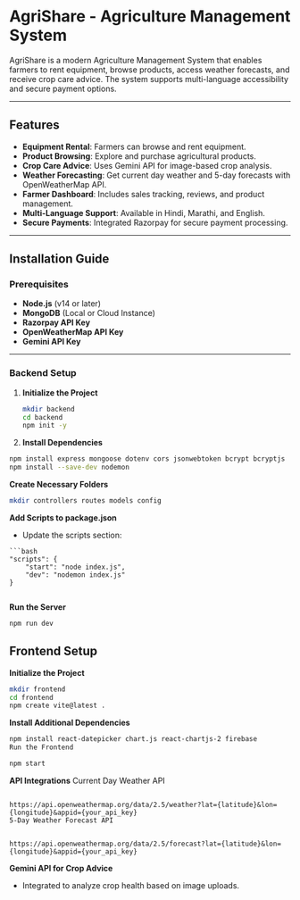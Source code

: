 # AgriShare - Agriculture Management System

AgriShare is a modern Agriculture Management System that enables farmers to rent equipment, browse products, access weather forecasts, and receive crop care advice. The system supports multi-language accessibility and secure payment options.

---

## Features

- **Equipment Rental**: Farmers can browse and rent equipment.  
- **Product Browsing**: Explore and purchase agricultural products.  
- **Crop Care Advice**: Uses Gemini API for image-based crop analysis.  
- **Weather Forecasting**: Get current day weather and 5-day forecasts with OpenWeatherMap API.  
- **Farmer Dashboard**: Includes sales tracking, reviews, and product management.  
- **Multi-Language Support**: Available in Hindi, Marathi, and English.  
- **Secure Payments**: Integrated Razorpay for secure payment processing.  

---

## Installation Guide

### Prerequisites

- **Node.js** (v14 or later)  
- **MongoDB** (Local or Cloud Instance)  
- **Razorpay API Key**  
- **OpenWeatherMap API Key**  
- **Gemini API Key**  

---

### Backend Setup

1. **Initialize the Project**  
   ```bash
   mkdir backend
   cd backend
   npm init -y
   
2. **Install Dependencies**

```bash
npm install express mongoose dotenv cors jsonwebtoken bcrypt bcryptjs
npm install --save-dev nodemon

```
**Create Necessary Folders**



```bash
mkdir controllers routes models config

```
**Add Scripts to package.json**
- Update the scripts section:

```
```bash
"scripts": {
    "start": "node index.js",
    "dev": "nodemon index.js"
}


```
**Run the Server**

```bash
npm run dev

```
## Frontend Setup
**Initialize the Project**

```bash
mkdir frontend
cd frontend
npm create vite@latest .

```
**Install Additional Dependencies**

```bash
npm install react-datepicker chart.js react-chartjs-2 firebase
Run the Frontend
```
```bash
npm start
```


**API Integrations**
Current Day Weather API

```url

https://api.openweathermap.org/data/2.5/weather?lat={latitude}&lon={longitude}&appid={your_api_key}
5-Day Weather Forecast API

```
```url

https://api.openweathermap.org/data/2.5/forecast?lat={latitude}&lon={longitude}&appid={your_api_key}

```
**Gemini API for Crop Advice**
- Integrated to analyze crop health based on image uploads.

   
